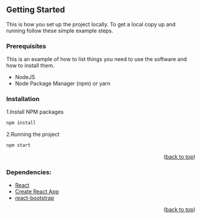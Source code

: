 ## Getting Started

This is how you set up the project locally.
To get a local copy up and running follow these simple example steps.

### Prerequisites

This is an example of how to list things you need to use the software and how to install them.

- NodeJS
- Node Package Manager (npm) or yarn

### Installation

1.Install NPM packages
   ```sh
   npm install
   ```
2.Running the project
   ```sh
   npm start
   ```


<p align="right">(<a href="#readme-top">back to top</a>)</p>

### Dependencies:

- [React](https://reactjs.org/)
- [Create React App](https://create-react-app.dev/)
- [react-bootstrap](https://react-bootstrap.github.io/)


<p align="right">(<a href="#readme-top">back to top</a>)</p>
<!-- USAGE EXAMPLES -->
